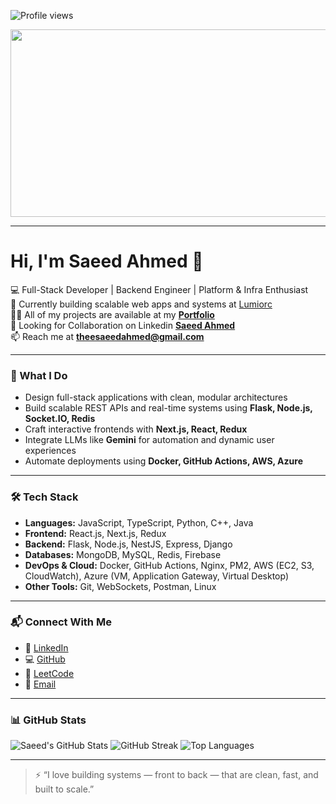 <!--
**theesaeedahmed/theesaeedahmed** is a ✨ _special_ ✨ repository because its `README.md` (this file) appears on your GitHub profile.

Here are some ideas to get you started:

- 🔭 I’m currently working on ...
- 🌱 I’m currently learning ...
- 👯 I’m looking to collaborate on ...
- 🤔 I’m looking for help with ...
- 💬 Ask me about ...
- 📫 How to reach me: ...
- 😄 Pronouns: ...
- ⚡ Fun fact: ...
-->

![Profile views](https://komarev.com/ghpvc/?username=theesaeedahmed)

<div align="center">
  <img src="https://media.giphy.com/media/qgQUggAC3Pfv687qPC/giphy.gif" width="600" height="300"/>
</div>

---

# Hi, I'm Saeed Ahmed 👋

💻 Full-Stack Developer | Backend Engineer | Platform & Infra Enthusiast  
🚀 Currently building scalable web apps and systems at [Lumiorc](https://lumiorc.com)  
👨‍💻 All of my projects are available at my [**Portfolio**](https://www.theesaeedahmed.com)  
💬 Looking for Collaboration on Linkedin [**Saeed Ahmed**](https://www.linkedin.com/in/theesaeedahmed/)  
📫 Reach me at [**theesaeedahmed@gmail.com**](mailto:theesaeedahmed@gmail.com)  

---

### 💼 What I Do

- Design full-stack applications with clean, modular architectures  
- Build scalable REST APIs and real-time systems using **Flask, Node.js, Socket.IO, Redis**
- Craft interactive frontends with **Next.js, React, Redux**  
- Integrate LLMs like **Gemini** for automation and dynamic user experiences  
- Automate deployments using **Docker, GitHub Actions, AWS, Azure**

---

### 🛠️ Tech Stack

- **Languages:** JavaScript, TypeScript, Python, C++, Java  
- **Frontend:** React.js, Next.js, Redux  
- **Backend:** Flask, Node.js, NestJS, Express, Django  
- **Databases:** MongoDB, MySQL, Redis, Firebase  
- **DevOps & Cloud:** Docker, GitHub Actions, Nginx, PM2, AWS (EC2, S3, CloudWatch), Azure (VM, Application Gateway, Virtual Desktop)
- **Other Tools:** Git, WebSockets, Postman, Linux

---

### 📬 Connect With Me

- 💼 [LinkedIn](https://linkedin.com/in/theesaeedahmed/)
- 💻 [GitHub](https://github.com/theesaeedahmed)
- 🧠 [LeetCode](https://leetcode.com/u/theesaeedahmed/)
- 📧 [Email](mailto:theesaeedahmed@gmail.com)

---

### 📊 GitHub Stats

![Saeed's GitHub Stats](https://github-readme-stats.vercel.app/api?username=theesaeedahmed&show_icons=true&theme=tokyonight&count_private=true)
![GitHub Streak](https://streak-stats.demolab.com?user=theesaeedahmed&theme=tokyonight&count_private=true)
![Top Languages](https://github-readme-stats.vercel.app/api/top-langs/?username=theesaeedahmed&theme=tokyonight&count_private=true)

---

> ⚡ “I love building systems — front to back — that are clean, fast, and built to scale.”

